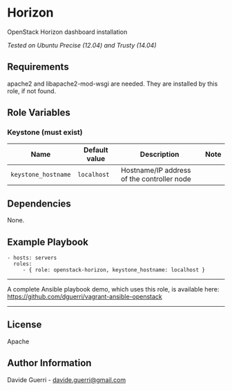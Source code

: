 Horizon
=========

OpenStack Horizon dashboard installation

_Tested on Ubuntu Precise (12.04) and Trusty (14.04)_

Requirements
------------

apache2 and libapache2-mod-wsgi are needed.
They are installed by this role, if not found.

Role Variables
--------------

### Keystone (must exist)

| Name | Default value | Description | Note |
|---  |---  |---  |--- |
| `keystone_hostname` | `localhost` | Hostname/IP address of the controller node ||


Dependencies
------------

None.

Example Playbook
----------------

    - hosts: servers
      roles:
         - { role: openstack-horizon, keystone_hostname: localhost }

---

A complete Ansible playbook demo, which uses this role, is available here: <https://github.com/dguerri/vagrant-ansible-openstack>

---


License
-------

Apache

Author Information
------------------

Davide Guerri - davide.guerri@gmail.com

